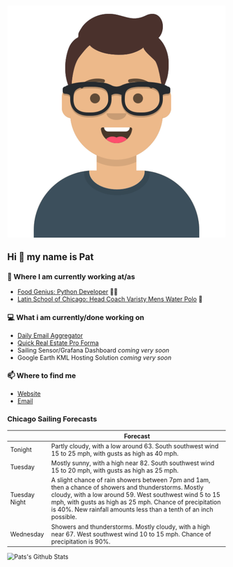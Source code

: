 [![Social banner for p-j-falconer](https://raw.githubusercontent.com/P-J-FALCONER/P-J-FALCONER/master/assets/avataaars.svg)](https://patfalconer.com/)
## Hi :wave: my name is Pat

### 💼 Where I am currently working at/as
- [Food Genius: Python Developer](https://getfoodgenius.com/) 🍔🐍
- [Latin School of Chicago: Head Coach Varisty Mens Water Polo](https://www.latinschool.org/) 🤽


### 💻 What i am currently/done working on
 - [Daily Email Aggregator](https://github.com/P-J-FALCONER/dott_daily_mail)
 - [Quick Real Estate Pro Forma](https://github.com/P-J-FALCONER/henry)
 - Sailing Sensor/Grafana Dashboard *coming very soon*
 - Google Earth KML Hosting Solution *coming very soon*

### 📫 Where to find me
 - [Website](https://patfalconer.com/)
 - [Email](mailto:patrick.j.falconer@gmail.com)


### Chicago Sailing Forecasts
|   | Forecast  |
|---|---|
| Tonight | Partly cloudy, with a low around 63. South southwest wind 15 to 25 mph, with gusts as high as 40 mph. |
| Tuesday | Mostly sunny, with a high near 82. South southwest wind 15 to 20 mph, with gusts as high as 25 mph. |
| Tuesday Night | A slight chance of rain showers between 7pm and 1am, then a chance of showers and thunderstorms. Mostly cloudy, with a low around 59. West southwest wind 5 to 15 mph, with gusts as high as 25 mph. Chance of precipitation is 40%. New rainfall amounts less than a tenth of an inch possible. |
| Wednesday | Showers and thunderstorms. Mostly cloudy, with a high near 67. West southwest wind 10 to 15 mph. Chance of precipitation is 90%. |

![Pats's Github Stats](https://github-readme-stats.vercel.app/api?username=p-j-falconer&show_icons=true&theme=radical)
